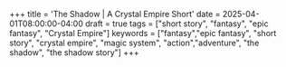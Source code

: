 +++
title = 'The Shadow | A Crystal Empire Short'
date = 2025-04-01T08:00:00-04:00
draft = true
tags = ["short story", "fantasy", "epic fantasy", "Crystal Empire"]
keywords = ["fantasy","epic fantasy", "short story", "crystal empire", "magic system", "action","adventure", "the shadow", "the shadow story"]
+++